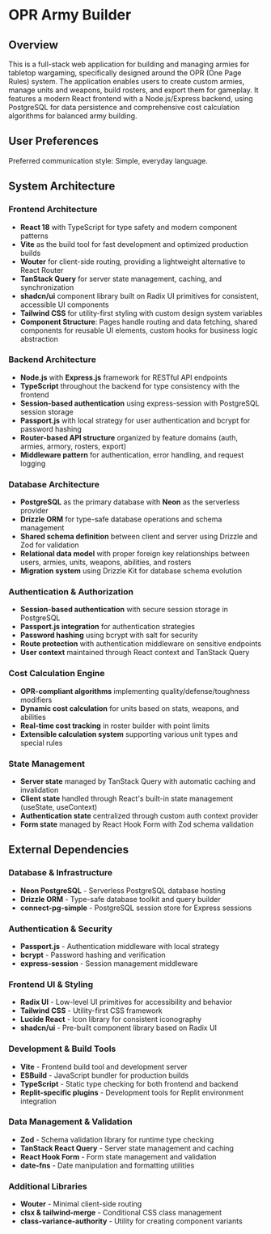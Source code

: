 # OPR Army Builder

## Overview

This is a full-stack web application for building and managing armies for tabletop wargaming, specifically designed around the OPR (One Page Rules) system. The application enables users to create custom armies, manage units and weapons, build rosters, and export them for gameplay. It features a modern React frontend with a Node.js/Express backend, using PostgreSQL for data persistence and comprehensive cost calculation algorithms for balanced army building.

## User Preferences

Preferred communication style: Simple, everyday language.

## System Architecture

### Frontend Architecture
- **React 18** with TypeScript for type safety and modern component patterns
- **Vite** as the build tool for fast development and optimized production builds
- **Wouter** for client-side routing, providing a lightweight alternative to React Router
- **TanStack Query** for server state management, caching, and synchronization
- **shadcn/ui** component library built on Radix UI primitives for consistent, accessible UI components
- **Tailwind CSS** for utility-first styling with custom design system variables
- **Component Structure**: Pages handle routing and data fetching, shared components for reusable UI elements, custom hooks for business logic abstraction

### Backend Architecture
- **Node.js** with **Express.js** framework for RESTful API endpoints
- **TypeScript** throughout the backend for type consistency with the frontend
- **Session-based authentication** using express-session with PostgreSQL session storage
- **Passport.js** with local strategy for user authentication and bcrypt for password hashing
- **Router-based API structure** organized by feature domains (auth, armies, armory, rosters, export)
- **Middleware pattern** for authentication, error handling, and request logging

### Database Architecture
- **PostgreSQL** as the primary database with **Neon** as the serverless provider
- **Drizzle ORM** for type-safe database operations and schema management
- **Shared schema definition** between client and server using Drizzle and Zod for validation
- **Relational data model** with proper foreign key relationships between users, armies, units, weapons, abilities, and rosters
- **Migration system** using Drizzle Kit for database schema evolution

### Authentication & Authorization
- **Session-based authentication** with secure session storage in PostgreSQL
- **Passport.js integration** for authentication strategies
- **Password hashing** using bcrypt with salt for security
- **Route protection** with authentication middleware on sensitive endpoints
- **User context** maintained through React context and TanStack Query

### Cost Calculation Engine
- **OPR-compliant algorithms** implementing quality/defense/toughness modifiers
- **Dynamic cost calculation** for units based on stats, weapons, and abilities
- **Real-time cost tracking** in roster builder with point limits
- **Extensible calculation system** supporting various unit types and special rules

### State Management
- **Server state** managed by TanStack Query with automatic caching and invalidation
- **Client state** handled through React's built-in state management (useState, useContext)
- **Authentication state** centralized through custom auth context provider
- **Form state** managed by React Hook Form with Zod schema validation

## External Dependencies

### Database & Infrastructure
- **Neon PostgreSQL** - Serverless PostgreSQL database hosting
- **Drizzle ORM** - Type-safe database toolkit and query builder
- **connect-pg-simple** - PostgreSQL session store for Express sessions

### Authentication & Security
- **Passport.js** - Authentication middleware with local strategy
- **bcrypt** - Password hashing and verification
- **express-session** - Session management middleware

### Frontend UI & Styling
- **Radix UI** - Low-level UI primitives for accessibility and behavior
- **Tailwind CSS** - Utility-first CSS framework
- **Lucide React** - Icon library for consistent iconography
- **shadcn/ui** - Pre-built component library based on Radix UI

### Development & Build Tools
- **Vite** - Frontend build tool and development server
- **ESBuild** - JavaScript bundler for production builds
- **TypeScript** - Static type checking for both frontend and backend
- **Replit-specific plugins** - Development tools for Replit environment integration

### Data Management & Validation
- **Zod** - Schema validation library for runtime type checking
- **TanStack React Query** - Server state management and caching
- **React Hook Form** - Form state management and validation
- **date-fns** - Date manipulation and formatting utilities

### Additional Libraries
- **Wouter** - Minimal client-side routing
- **clsx & tailwind-merge** - Conditional CSS class management
- **class-variance-authority** - Utility for creating component variants